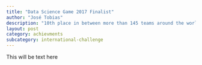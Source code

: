```yaml
---
title: "Data Science Game 2017 Finalist"
author: "José Tobias"
description: "10th place in between more than 145 teams around the world and 46 days of comeptition"
layout: post
category: achievments
subcategory: international-challenge
---
```


This will be text here